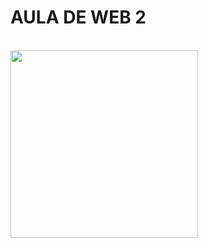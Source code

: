 <H1> AULA DE WEB 2</H1>
<div>
<Br>
<img src="https://media.tenor.com/9W1BZ1647CAAAAAi/the-loveable-zoo-cat.gif" height="300" width="300" />
<Br>
<Br>

